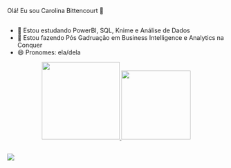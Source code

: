Olá! Eu sou Carolina Bittencourt 🙂

##

- 🌱 Estou estudando PowerBI, SQL, Knime e Análise de Dados
- 🌱 Estou fazendo Pós Gadruação em Business Intelligence e Analytics na Conquer
- 😄 Pronomes: ela/dela
<div align="center">
  <a href="https://github.com/bccarolina">
  <img height="180em" src="https://github-readme-stats.vercel.app/api?username=bccarolina&show_icons=true&theme=dracula&include_all_commits=true&count_private=true"/>
  <img height="160em" src="https://github-readme-stats.vercel.app/api/top-langs/?username=bccarolina&layout=compact&langs_count=7&theme=dracula"/>
</div>
  
  ##
  
  <div>
  <a href="https://www.linkedin.com/in/carolina-bittencourt-campanha" target="_blank"><img src="https://img.shields.io/badge/-LinkedIn-%230077B5?style=for-the-badge&logo=linkedin&logoColor=white" target="_blank"></a> 
    </div>
